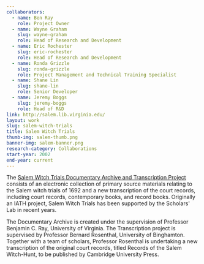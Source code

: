 ```yaml
---
collaborators: 
  - name: Ben Ray
    role: Project Owner
  - name: Wayne Graham
    slug: wayne-graham
    role: Head of Research and Development
  - name: Eric Rochester
    slug: eric-rochester
    role: Head of Research and Development
  - name: Ronda Grizzle
    slug: ronda-grizzle
    role: Project Management and Technical Training Specialist
  - name: Shane Lin
    slug: shane-lin
    role: Senior Developer
  - name: Jeremy Boggs
    slug: jeremy-boggs
    role: Head of R&D
link: http://salem.lib.virginia.edu/
layout: work
slug: salem-witch-trials
title: Salem Witch Trials
thumb-img: salem-thumb.png
banner-img: salem-banner.png
research-category: Collaborations
start-year: 2002
end-year: current
---
```


The [Salem Witch Trials Documentary Archive and Transcription Project](http://salem.lib.virginia.edu/) consists of an electronic collection of primary source materials relating to the Salem witch trials of 1692 and a new transcription of the court records, including court records, contemporary books, and record books. Originally an IATH project, Salem Witch Trials has been supported by the Scholars' Lab in recent years.

The Documentary Archive is created under the supervision of Professor Benjamin C. Ray, University of Virginia. The Transcription project is supervised by Professor Bernard Rosenthal, University of Binghamton. Together with a team of scholars, Professor Rosenthal is undertaking a new transcription of the original court records, titled Records of the Salem Witch-Hunt, to be published by Cambridge University Press.
